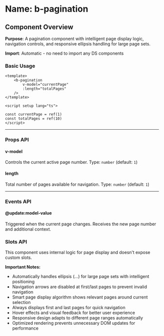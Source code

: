 # Name: b-pagination
## Component Overview

**Purpose**: A pagination component with intelligent page display logic, navigation controls, and responsive ellipsis handling for large page sets.

**Import**: Automatic - no need to import any DS components

### Basic Usage

```vue
<template>
    <b-pagination 
        v-model="currentPage"
        :length="totalPages"
    />
</template>

<script setup lang="ts">

const currentPage = ref(1)
const totalPages = ref(10)
</script>
```

---

### Props API

#### v-model
Controls the current active page number. Type: `number` (default: `1`)

#### length
Total number of pages available for navigation. Type: `number` (default: `1`)

---

### Events API

#### @update:model-value
Triggered when the current page changes. Receives the new page number and additional context.

### Slots API

This component uses internal logic for page display and doesn't expose custom slots.

**Important Notes:**
- Automatically handles ellipsis (...) for large page sets with intelligent positioning
- Navigation arrows are disabled at first/last pages to prevent invalid navigation
- Smart page display algorithm shows relevant pages around current selection
- Always displays first and last pages for quick navigation
- Hover effects and visual feedback for better user experience
- Responsive design adapts to different page ranges automatically
- Optimized rendering prevents unnecessary DOM updates for performance